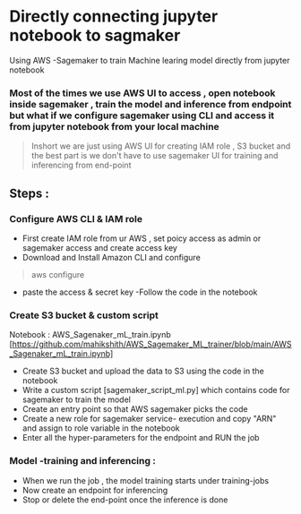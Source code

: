 # Directly connecting jupyter notebook to sagmaker 
Using AWS -Sagemaker to train Machine learing model directly from jupyter notebook

### Most of the times we use AWS UI to access , open notebook inside sagemaker , train the model and inference from endpoint but what if we configure sagemaker using CLI and access it from jupyter notebook from your local machine

>Inshort we are just using AWS UI for creating IAM role , S3 bucket and the best part is we don't have to use sagemaker UI for training and inferencing from end-point

## Steps : 

### Configure AWS CLI & IAM role

- First create IAM role from ur AWS , set poicy access as admin or sagemaker access and create access key
- Download and Install Amazon CLI and configure
> aws configure
- paste the access & secret key
-Follow the code in the notebook

### Create S3 bucket & custom script

Notebook :  AWS_Sagenaker_mL_train.ipynb [https://github.com/mahikshith/AWS_Sagemaker_ML_trainer/blob/main/AWS_Sagenaker_mL_train.ipynb]

- Create S3 bucket and upload the data to S3 using the code in the notebook
- Write a custom script [sagemaker_script_ml.py] which contains code for sagemaker to train the model
- Create an entry point so that AWS sagemaker picks the code
- Create a new role for sagemaker service- execution and copy "ARN" and assign to role variable in the notebook
- Enter all the hyper-parameters for the endpoint and RUN the job

### Model -training and inferencing : 

- When we run the job , the model training starts under training-jobs
- Now create an endpoint for inferencing
- Stop or delete the end-point once the inference is done


